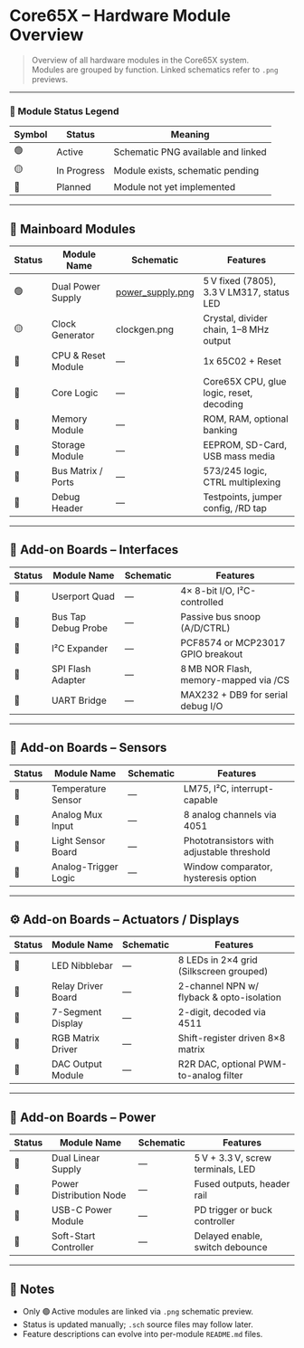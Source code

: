 # Core65X – Hardware Module Overview

> Overview of all hardware modules in the Core65X system.  
> Modules are grouped by function. Linked schematics refer to `.png` previews.

---

### 🔖 Module Status Legend

| Symbol | Status        | Meaning                              |
|--------|---------------|--------------------------------------|
| 🟢     | Active         | Schematic PNG available and linked   |
| 🟡     | In Progress    | Module exists, schematic pending     |
| 🔴     | Planned        | Module not yet implemented           |

---

## 🧠 Mainboard Modules

| Status | Module Name            | Schematic                                                     | Features                                           |
|--------|------------------------|----------------------------------------------------------------|----------------------------------------------------|
| 🟢     | Dual Power Supply      | [power_supply.png](mainboard/modules/power_supply.png)         | 5 V fixed (7805), 3.3 V LM317, status LED          |
| 🟡     | Clock Generator         | clockgen.png                                                  | Crystal, divider chain, 1–8 MHz output             |
| 🔴     | CPU & Reset Module           | —                                                              | 1x 65C02 + Reset                    |
| 🔴     | Core Logic              | —                                                              | Core65X CPU, glue logic, reset, decoding           |           |
| 🔴     | Memory Module           | —                                                              | ROM, RAM, optional banking                        |
| 🔴     | Storage Module           | —                                                              | EEPROM, SD-Card, USB mass media                         |
| 🔴     | Bus Matrix / Ports      | —                                                              | 573/245 logic, CTRL multiplexing       
| 🔴     | Debug Header            | —                                                              | Testpoints, jumper config, /RD tap                 |

---

## 🔌 Add-on Boards – Interfaces

| Status | Module Name             | Schematic                      | Features                                      |
|--------|-------------------------|--------------------------------|-----------------------------------------------|
| 🔴     | Userport Quad           | —                              | 4× 8-bit I/O, I²C-controlled                   |
| 🔴     | Bus Tap Debug Probe     | —                              | Passive bus snoop (A/D/CTRL)                  |
| 🔴     | I²C Expander            | —                              | PCF8574 or MCP23017 GPIO breakout             |
| 🔴     | SPI Flash Adapter       | —                              | 8 MB NOR Flash, memory-mapped via /CS         |
| 🔴     | UART Bridge             | —                              | MAX232 + DB9 for serial debug I/O             |

---

## 🧪 Add-on Boards – Sensors

| Status | Module Name             | Schematic                      | Features                                      |
|--------|-------------------------|--------------------------------|-----------------------------------------------|
| 🔴     | Temperature Sensor       | —                              | LM75, I²C, interrupt-capable                   |
| 🔴     | Analog Mux Input         | —                              | 8 analog channels via 4051                    |
| 🔴     | Light Sensor Board       | —                              | Phototransistors with adjustable threshold    |
| 🔴     | Analog-Trigger Logic     | —                              | Window comparator, hysteresis option          |

---

## ⚙️ Add-on Boards – Actuators / Displays

| Status | Module Name             | Schematic                      | Features                                      |
|--------|-------------------------|--------------------------------|-----------------------------------------------|
| 🔴     | LED Nibblebar           | —                              | 8 LEDs in 2×4 grid (Silkscreen grouped)       |
| 🔴     | Relay Driver Board      | —                              | 2-channel NPN w/ flyback & opto-isolation     |
| 🔴     | 7-Segment Display       | —                              | 2-digit, decoded via 4511                     |
| 🔴     | RGB Matrix Driver       | —                              | Shift-register driven 8×8 matrix              |
| 🔴     | DAC Output Module       | —                              | R2R DAC, optional PWM-to-analog filter        |

---

## 🔋 Add-on Boards – Power

| Status | Module Name             | Schematic                               | Features                                      |
|--------|-------------------------|------------------------------------------|-----------------------------------------------|
| 🔴     | Dual Linear Supply       | —                                       | 5 V + 3.3 V, screw terminals, LED            |
| 🔴     | Power Distribution Node  | —                                       | Fused outputs, header rail                    |
| 🔴     | USB-C Power Module       | —                                       | PD trigger or buck controller                 |
| 🔴     | Soft-Start Controller    | —                                       | Delayed enable, switch debounce               |

---

## 📘 Notes

- Only 🟢 Active modules are linked via `.png` schematic preview.
- Status is updated manually; `.sch` source files may follow later.
- Feature descriptions can evolve into per-module `README.md` files.
